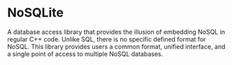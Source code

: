# NoSQLite
A database access library that provides the illusion of embedding NoSQL in regular C++ code. Unlike SQL, there is no specific defined format for NoSQL. This library provides users a common format, unified interface, and a single point of access to multiple NoSQL databases. 
